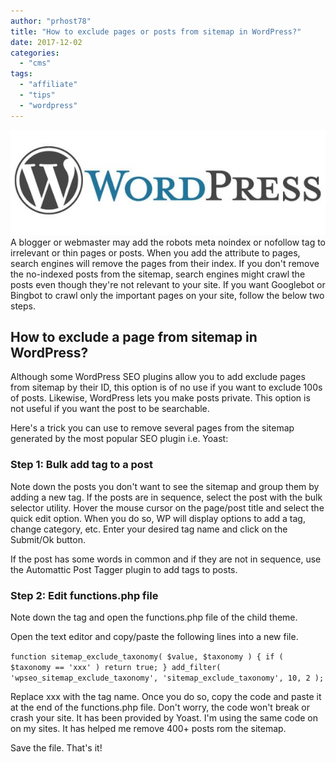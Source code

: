 ```yaml
---
author: "prhost78"
title: "How to exclude pages or posts from sitemap in WordPress?"
date: 2017-12-02
categories: 
  - "cms"
tags: 
  - "affiliate"
  - "tips"
  - "wordpress"
---
```


![wordpress logo](images/wordpress-logo.jpg)A blogger or webmaster may add the robots meta noindex or nofollow tag to irrelevant or thin pages or posts. When you add the attribute to pages, search engines will remove the pages from their index. If you don't remove the no-indexed posts from the sitemap, search engines might crawl the posts even though they're not relevant to your site. If you want Googlebot or Bingbot to crawl only the important pages on your site, follow the below two steps.

## How to exclude a page from sitemap in WordPress?

Although some WordPress SEO plugins allow you to add exclude pages from sitemap by their ID, this option is of no use if you want to exclude 100s of posts. Likewise, WordPress lets you make posts private. This option is not useful if you want the post to be searchable.

Here's a trick you can use to remove several pages from the sitemap generated by the most popular SEO plugin i.e. Yoast:

### Step 1: Bulk add tag to a post

Note down the posts you don't want to see the sitemap and group them by adding a new tag. If the posts are in sequence, select the post with the bulk selector utility. Hover the mouse cursor on the page/post title and select the quick edit option. When you do so, WP will display options to add a tag, change category, etc. Enter your desired tag name and click on the Submit/Ok button.

If the post has some words in common and if they are not in sequence, use the Automattic Post Tagger plugin to add tags to posts.

### Step 2: Edit functions.php file

Note down the tag and open the functions.php file of the child theme.

Open the text editor and copy/paste the following lines into a new file.

`function sitemap_exclude_taxonomy( $value, $taxonomy ) { if ( $taxonomy == 'xxx' ) return true; } add_filter( 'wpseo_sitemap_exclude_taxonomy', 'sitemap_exclude_taxonomy', 10, 2 );`

Replace xxx with the tag name. Once you do so, copy the code and paste it at the end of the functions.php file. Don't worry, the code won't break or crash your site. It has been provided by Yoast. I'm using the same code on on my sites. It has helped me remove 400+ posts rom the sitemap.

Save the file. That's it!
